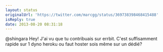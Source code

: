 ```yaml
---
layout: status
originalUrl: 'https://twitter.com/marcgg/status/369738398468415488'
isReply: true
date: 2013-08-20 08:31:18
---
```


@shingara Hey! J'ai vu que tu contribuais sur errbit. C'est suffisamment rapide sur 1 dyno heroku ou faut hoster sois même sur un dédié?
